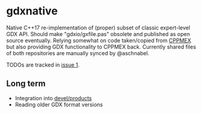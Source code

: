 # gdxnative

Native C++17 re-implementation of (proper) subset of classic expert-level GDX API. Should make "gdxio/gxfile.pas" obsolete and published as open source eventually. Relying somewhat on code taken/copied from [CPPMEX](https://git.gams.com/devel/cppmex) but also providing GDX functionality to CPPMEX back. Currently shared files of both repositories are manually synced by @aschnabel.

TODOs are tracked in [issue 1](https://git.gams.com/devel/gdxnative/-/issues/1).

## Long term
- Integration into [devel/products](https://git.gams.com/devel/products/-/merge_requests/1645)
- Reading older GDX format versions
